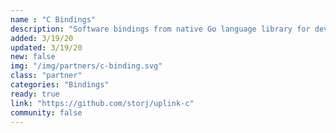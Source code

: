 ```yaml
---
name : "C Bindings"
description: "Software bindings from native Go language library for developing applications in C"
added: 3/19/20
updated: 3/19/20
new: false
img: "/img/partners/c-binding.svg"
class: "partner"
categories: "Bindings"
ready: true
link: "https://github.com/storj/uplink-c"
community: false
---
```

